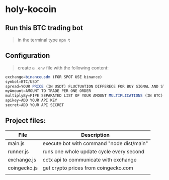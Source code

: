 # holy-kocoin
 
 ## Run this BTC trading bot
 > in the terminal type `npm t`
 
 ## Configuration
> create a `.env` file with the following content:

``` js
exchange=binanceusdm (FOR SPOT USE binance)
symbol=BTC/USDT
spread=YOUR PRICE (IN USDT) FLUCTUATION DIFFERECE FOR BUY SIGNAL AND STOP LOSS SELL PRICE
myAmount=AMOUNT TO TRADE PER ONE ORDER
multiplyBy=PIPE SEPARATED LIST OF YOUR AMOUNT MULTIPLICATIONS (IN BTC) TO TRADE WITH, AMOUNTS MUST BE UNIQUE EX.: 0.15|0.21|0.22
apikey=ADD YOUR API KEY
secret=ADD YOUR API SECRET
```
 ## Project files:

| File         | Description |
| ------------ | ----------- |
| main.js      | execute bot with command "node dist/main" |
| runner.js    | runs one whole update cycle every second |
| exchange.js  | cctx api to communicate with exchange |
| coingecko.js | get crypto prices from coingecko.com |
|  |   |


